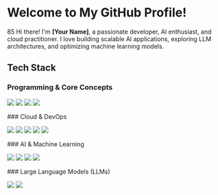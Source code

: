 # Welcome to My GitHub Profile!
85
Hi there! I'm **[Your Name]**, a passionate developer, Al enthusiast, and cloud practitioner. I love building scalable Al applications, exploring LLM architectures, and optimizing machine learning models.
## Tech Stack
### Programming & Core Concepts
<p align="left"> <img src="https://img.shields.io/badg e/Python-3776AB?style=for-the -badge&logo=python& logoColor=white" /> <img
src="https://img.shields.io/badg e/Flask-000000?style=for-the -badge&logo=flask&logoColor= white" />
<img
src="https://img.shields.io/badg e/SQL-4479A1?style=for-the -badge&logo=mysql&logoColor= white" />
<img
src="https://img.shields.io/badg e/Vector%20DB-005571?style= for-the-badge&logo=redis& logoColor=white" />
</p>
### Cloud & DevOps <p align="left">
<img
src="https://img.shields.io/badge/AWS-232F3E?style=for-the -badge&logo=amazon-aws& logoColor=white" />
<img
src="https://img.shields.io/badg e/Google%20Cloud-4285F4 ?style=for-the-badge&logo= google-cloud&logoColor=white" />
<img
src="https://img.shields.io/badg e/Azure-0078D4?style=for-the -badge&logo=microsoft-azure& logoColor=white" />
<img
src="https://img.shields.io/badg e/Docker-2496ED?style=for-the -badge&logo=docker&logoColor =white" />
<img
src="https://ima shields io/badg src="https://img.shields.io/badg e/Kubernetes-326CE5?style=for -the-badge&logo=kubernetes& logoColor=white" /> </p>
### AI & Machine Learning <p align="left">
<img
src="https://img.shields.io/badg e/Machine%20Learning -FF6F00?style=for-the-badge& logo=mlflow&logoColor=white" />
<img
src="https://img.shields.io/badg e/Deep%20Learning-FF0000 ?style=for-the-badge&logo= pytorch&logoColor=white" />
<img
src="https://img.shields.io/badg e/TensorFlow-FF6F00?style=for -the-badge&logo=tensorflow& logoColor=white" />
<img
src="https://img.shields.io/badg e/PyTorch-EE4C2C?style=for -the-badge&logo=pytorch& logoColor=white" />
</p>
### Large Language Models (LLMs) <p align="left">
<img
src="https://img.shields.io/badg e/GPT-005571?style=for-the -badge&logo=openai&logoColor =white" />
<img
src="https://img.shields.io/badg e/BERT-1F425F?style=for-the -badge&logo=google&logoColor =white" />
<img
src="https://img.shields.io/badg e/LLaMA-FF4500?s
